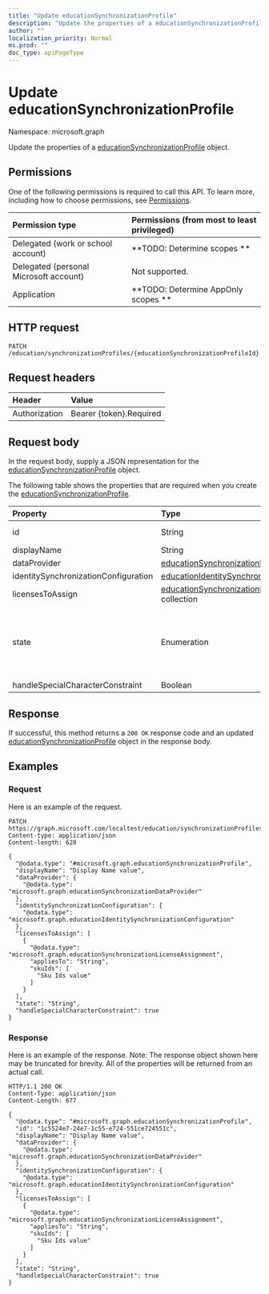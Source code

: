 ```yaml
---
title: "Update educationSynchronizationProfile"
description: "Update the properties of a educationSynchronizationProfile object."
author: ""
localization_priority: Normal
ms.prod: ""
doc_type: apiPageType
---
```


# Update educationSynchronizationProfile

Namespace: microsoft.graph

Update the properties of a [educationSynchronizationProfile](../resources/educationsynchronizationprofile.md) object.

## Permissions
One of the following permissions is required to call this API. To learn more, including how to choose permissions, see [Permissions](/concepts/permissions-reference.md).

|Permission type|Permissions (from most to least privileged)|
|:---|:---|
|Delegated (work or school account)|**TODO: Determine scopes **|
|Delegated (personal Microsoft account)|Not supported.|
|Application|**TODO: Determine AppOnly scopes **|

## HTTP request
<!-- {
  "blockType": "ignored"
}
-->
``` http
PATCH /education/synchronizationProfiles/{educationSynchronizationProfileId}
```

## Request headers
|Header|Value|
|:---|:---|
|Authorization|Bearer {token}.Required|

## Request body
In the request body, supply a JSON representation for the [educationSynchronizationProfile](../resources/educationsynchronizationprofile.md) object.

The following table shows the properties that are required when you create the [educationSynchronizationProfile](../resources/educationsynchronizationprofile.md).

|Property|Type|Description|
|:---|:---|:---|
|id|String| Inherited from [entity](../resources/entity.md)|
|displayName|String||
|dataProvider|[educationSynchronizationDataProvider](../resources/educationsynchronizationdataprovider.md)||
|identitySynchronizationConfiguration|[educationIdentitySynchronizationConfiguration](../resources/educationidentitysynchronizationconfiguration.md)||
|licensesToAssign|[educationSynchronizationLicenseAssignment](../resources/educationsynchronizationlicenseassignment.md) collection||
|state|Enumeration|. Possible values are: `deleting`, `deletionFailed`, `provisioningFailed`, `provisioned`, `provisioning`, `unknownFutureValue`.|
|handleSpecialCharacterConstraint|Boolean||



## Response
If successful, this method returns a `200 OK` response code and an updated [educationSynchronizationProfile](../resources/educationsynchronizationprofile.md) object in the response body.

## Examples

### Request
Here is an example of the request.
<!-- {
  "blockType": "request",
  "name": "update_educationsynchronizationprofile"
}
-->
``` http
PATCH https://graph.microsoft.com/localtest/education/synchronizationProfiles/{educationSynchronizationProfileId}
Content-type: application/json
Content-length: 628

{
  "@odata.type": "#microsoft.graph.educationSynchronizationProfile",
  "displayName": "Display Name value",
  "dataProvider": {
    "@odata.type": "microsoft.graph.educationSynchronizationDataProvider"
  },
  "identitySynchronizationConfiguration": {
    "@odata.type": "microsoft.graph.educationIdentitySynchronizationConfiguration"
  },
  "licensesToAssign": [
    {
      "@odata.type": "microsoft.graph.educationSynchronizationLicenseAssignment",
      "appliesTo": "String",
      "skuIds": [
        "Sku Ids value"
      ]
    }
  ],
  "state": "String",
  "handleSpecialCharacterConstraint": true
}
```

### Response
Here is an example of the response. Note: The response object shown here may be truncated for brevity. All of the properties will be returned from an actual call.
<!-- {
  "blockType": "response",
  "truncated": true
}
-->
``` http
HTTP/1.1 200 OK
Content-Type: application/json
Content-Length: 677

{
  "@odata.type": "#microsoft.graph.educationSynchronizationProfile",
  "id": "1c5524e7-24e7-1c55-e724-551ce724551c",
  "displayName": "Display Name value",
  "dataProvider": {
    "@odata.type": "microsoft.graph.educationSynchronizationDataProvider"
  },
  "identitySynchronizationConfiguration": {
    "@odata.type": "microsoft.graph.educationIdentitySynchronizationConfiguration"
  },
  "licensesToAssign": [
    {
      "@odata.type": "microsoft.graph.educationSynchronizationLicenseAssignment",
      "appliesTo": "String",
      "skuIds": [
        "Sku Ids value"
      ]
    }
  ],
  "state": "String",
  "handleSpecialCharacterConstraint": true
}
```

